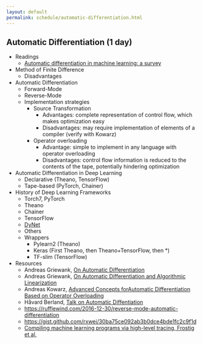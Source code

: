 ```yaml
---
layout: default
permalink: schedule/automatic-differentiation.html
---
```


## Automatic Differentiation (1 day)

* Readings
    * [Automatic differentiation in machine learning: a survey](https://arxiv.org/abs/1502.05767)
* Method of Finite Difference
    * Disadvantages
* Automatic Differentiation
    * Forward-Mode
    * Reverse-Mode
    * Implementation strategies
        * Source Transformation
            * Advantages: complete representation of control flow, which makes optimization easy
            * Disadvantages: may require implementation of elements of a compiler (verify with Kowarz)
        * Operator overloading
            * Advantage: simple to implement in any language with operator overloading
            * Disadvantages: control flow information is reduced to the contents of the tape, potentially hindering optimization
* Automatic Differentiation in Deep Learning
    * Declarative (Theano, TensorFlow)
    * Tape-based (PyTorch, Chainer)
* History of Deep Learning Frameworks
    * Torch7, PyTorch
    * Theano
    * Chainer
    * TensorFlow
    * [DyNet](https://github.com/clab/dynet) 
    * Others
    * Wrappers
        * Pylearn2 (Theano)
        * Keras (First Theano, then Theano+TensorFlow, then *)
        * TF-slim (TensorFlow)
* Resources
    * Andreas Griewank, [On Automatic Differentiation](http://softlib.rice.edu/pub/CRPC-TRs/reports/CRPC-TR89003.pdf)
    * Andreas Griewank, [On Automatic Differentiation and Algorithmic Linearization](http://www.scielo.br/pdf/pope/v34n3/0101-7438-pope-34-03-0621.pdf)
    * Andreas Kowarz, [Advanced Concepts forAutomatic Differentiation Based on Operator Overloading](http://www.qucosa.de/fileadmin/data/qucosa/documents/827/1206719130404-2230.pdf)
    * Håvard Berland, [Talk on Automatic Diffentiation](http://www.robots.ox.ac.uk/~tvg/publications/talks/autodiff.pdf)
    * https://rufflewind.com/2016-12-30/reverse-mode-automatic-differentiation
    * https://gist.github.com/rxwei/30ba75ce092ab3b0dce4bde1fc2c9f1d
    * [Compiling machine learning programs via high-level tracing, Frostig et al, ](https://www.sysml.cc/doc/146.pdf)
